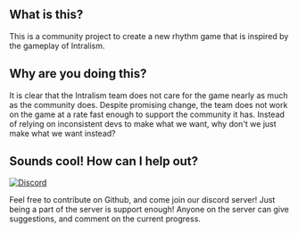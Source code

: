 ## What is this?
This is a community project to create a new rhythm game that is inspired by the gameplay of Intralism.

## Why are you doing this?
It is clear that the Intralism team does not care for the game nearly as much as the community does. Despite promising change, the team does not work on the game at a rate fast enough to support the community it has. Instead of relying on inconsistent devs to make what we want, why don't we just make what we want instead?

## Sounds cool! How can I help out?
[![Discord](https://discordapp.com/api/guilds/486933399425122318/widget.png?style=shield)](https://discord.gg/SYfpvfJ)

Feel free to contribute on Github, and come join our discord server! Just being a part of the server is support enough! Anyone on the server can give suggestions, and comment on the current progress.

